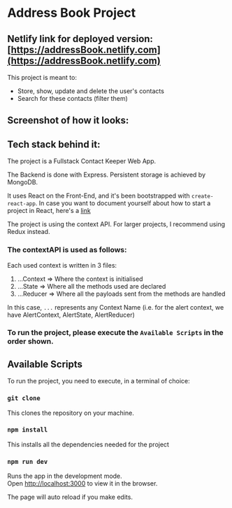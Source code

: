# Address Book Project

## Netlify link for deployed version: [https://addressBook.netlify.com](https://addressBook.netlify.com)

This project is meant to: 

* Store, show, update and delete the user's contacts
* Search for these contacts (filter them)


## Screenshot of how it looks: 



## Tech stack behind it: 

The project is a Fullstack Contact Keeper Web App.

The Backend is done with Express. Persistent storage is achieved by MongoDB.

It uses React on the Front-End, and it's been bootstrapped with `create-react-app`. 
In case you want to document yourself about how to start a project in React, here's a [link](https://reactjs.org/docs/create-a-new-react-app.html)

The project is using the context API. 
For larger projects, I recommend using Redux instead. 


### The contextAPI is used as follows: 

Each used context is written in 3 files: 

1. ...Context => Where the context is initialised
1. ...State => Where all the methods used are declared
1. ...Reducer => Where all the payloads sent from the methods are handled 

In this case, `...` represents any Context Name (i.e. for the alert context, we have AlertContext, AlertState, AlertReducer)

### To run the project, please execute the `Available Scripts` in the order shown.

## Available Scripts

To run the project, you need to execute, in a terminal of choice: 

### `git clone` <Repo Path Here>

This clones the repository on your machine.

### `npm install` 

This installs all the dependencies needed for the project

### `npm run dev`

Runs the app in the development mode.<br>
Open [http://localhost:3000](http://localhost:3000) to view it in the browser.

The page will auto reload if you make edits.
